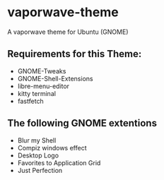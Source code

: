 # vaporwave-theme
A vaporwave theme for Ubuntu (GNOME)

## Requirements for this Theme:


- GNOME-Tweaks
- GNOME-Shell-Extensions
- libre-menu-editor 
- kitty terminal
- fastfetch

## The following GNOME extentions

- Blur my Shell
- Compiz windows effect
- Desktop Logo
- Favorites to Application Grid
- Just Perfection
